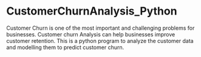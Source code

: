 # CustomerChurnAnalysis_Python
Customer Churn is one of the most important and challenging problems for businesses.
Customer churn Analysis can help businesses improve customer retention.
This is a python program to analyze the customer data and modelling them to predict customer churn.
